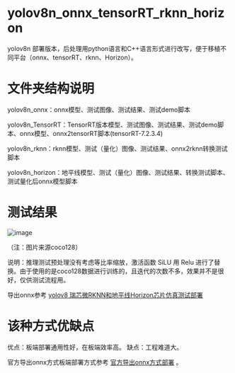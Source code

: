 # yolov8n_onnx_tensorRT_rknn_horizon

yolov8n 部署版本，后处理用python语言和C++语言形式进行改写，便于移植不同平台（onnx、tensorRT、rknn、Horizon）。

# 文件夹结构说明

yolov8n_onnx：onnx模型、测试图像、测试结果、测试demo脚本

yolov8n_TensorRT：TensorRT版本模型、测试图像、测试结果、测试demo脚本、onnx模型、onnx2tensorRT脚本(tensorRT-7.2.3.4)

yolov8n_rknn：rknn模型、测试（量化）图像、测试结果、onnx2rknn转换测试脚本

yolov8n_horizon：地平线模型、测试（量化）图像、测试结果、转换测试脚本、测试量化后onnx模型脚本

# 测试结果
![image](https://github.com/cqu20160901/yolov8n_onnx_tensorRT_rknn_horizon/blob/main/yolov8_onnx/test_onnx_result.jpg)

（注：图片来源coco128）

说明：推理测试预处理没有考虑等比率缩放，激活函数 SiLU 用 Relu 进行了替换。由于使用的是coco128数据进行训练的，且迭代的次数不多，效果并不是很好，仅供测试流程用。

导出onnx参考 [yolov8 瑞芯微RKNN和地平线Horizon芯片仿真测试部署](https://blog.csdn.net/zhangqian_1/article/details/128918268)

# 该种方式优缺点

优点：板端部署通用性好，在板端效率高。
缺点：工程难道大。

官方导出onnx方式板端部署方式参考 [官方导出onnx方式部署](https://blog.csdn.net/zhangqian_1/article/details/130754564) 。

